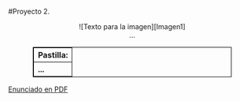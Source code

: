 #Proyecto 2.

<center>
![Texto para la imagen][Imagen1]
</center>

<style>
table, th {
    border: 1px solid black;
    text-align: left;
}
</style>
<center>
<table style="width:80%"> ...
  <tr><th>
    <b>Pastilla:</b> 
  </th></tr>
  <tr><th>
  ...
  </th></tr>
</table>
</center>

[Enunciado en PDF][PDF]

[Imagen1]: https://raw.githubusercontent.com/gobstones/proyectos-jr/master/Proyectos/Cap.2/2.2.1.Ahora%20ponemos%20nosotros/AhoraPonemosNosotros-small.png "Tableros inicial y final: partiendo del primero, tenés que conseguir hacer el segundo"

[PDF]: https://raw.githubusercontent.com/gobstones/proyectos-jr/master/Proyectos/Cap.2/2.2.1.Ahora%20ponemos%20nosotros/description.pdf "Enunciado de 'Ahora ponemos nosotros' en PDF"

